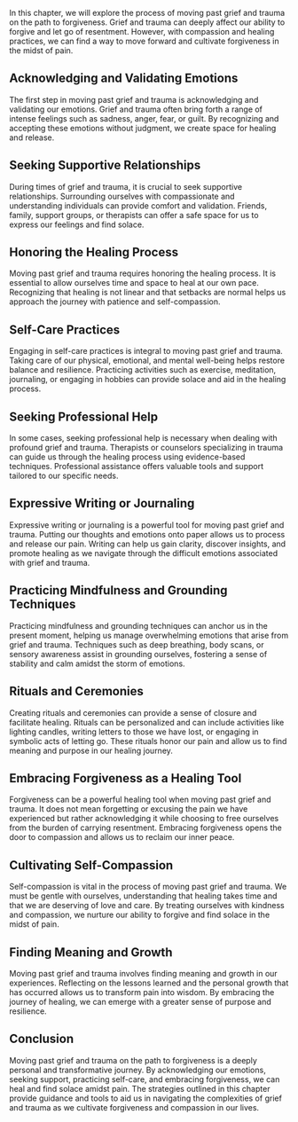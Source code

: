 
In this chapter, we will explore the process of moving past grief and trauma on the path to forgiveness. Grief and trauma can deeply affect our ability to forgive and let go of resentment. However, with compassion and healing practices, we can find a way to move forward and cultivate forgiveness in the midst of pain.

Acknowledging and Validating Emotions
-------------------------------------

The first step in moving past grief and trauma is acknowledging and validating our emotions. Grief and trauma often bring forth a range of intense feelings such as sadness, anger, fear, or guilt. By recognizing and accepting these emotions without judgment, we create space for healing and release.

Seeking Supportive Relationships
--------------------------------

During times of grief and trauma, it is crucial to seek supportive relationships. Surrounding ourselves with compassionate and understanding individuals can provide comfort and validation. Friends, family, support groups, or therapists can offer a safe space for us to express our feelings and find solace.

Honoring the Healing Process
----------------------------

Moving past grief and trauma requires honoring the healing process. It is essential to allow ourselves time and space to heal at our own pace. Recognizing that healing is not linear and that setbacks are normal helps us approach the journey with patience and self-compassion.

Self-Care Practices
-------------------

Engaging in self-care practices is integral to moving past grief and trauma. Taking care of our physical, emotional, and mental well-being helps restore balance and resilience. Practicing activities such as exercise, meditation, journaling, or engaging in hobbies can provide solace and aid in the healing process.

Seeking Professional Help
-------------------------

In some cases, seeking professional help is necessary when dealing with profound grief and trauma. Therapists or counselors specializing in trauma can guide us through the healing process using evidence-based techniques. Professional assistance offers valuable tools and support tailored to our specific needs.

Expressive Writing or Journaling
--------------------------------

Expressive writing or journaling is a powerful tool for moving past grief and trauma. Putting our thoughts and emotions onto paper allows us to process and release our pain. Writing can help us gain clarity, discover insights, and promote healing as we navigate through the difficult emotions associated with grief and trauma.

Practicing Mindfulness and Grounding Techniques
-----------------------------------------------

Practicing mindfulness and grounding techniques can anchor us in the present moment, helping us manage overwhelming emotions that arise from grief and trauma. Techniques such as deep breathing, body scans, or sensory awareness assist in grounding ourselves, fostering a sense of stability and calm amidst the storm of emotions.

Rituals and Ceremonies
----------------------

Creating rituals and ceremonies can provide a sense of closure and facilitate healing. Rituals can be personalized and can include activities like lighting candles, writing letters to those we have lost, or engaging in symbolic acts of letting go. These rituals honor our pain and allow us to find meaning and purpose in our healing journey.

Embracing Forgiveness as a Healing Tool
---------------------------------------

Forgiveness can be a powerful healing tool when moving past grief and trauma. It does not mean forgetting or excusing the pain we have experienced but rather acknowledging it while choosing to free ourselves from the burden of carrying resentment. Embracing forgiveness opens the door to compassion and allows us to reclaim our inner peace.

Cultivating Self-Compassion
---------------------------

Self-compassion is vital in the process of moving past grief and trauma. We must be gentle with ourselves, understanding that healing takes time and that we are deserving of love and care. By treating ourselves with kindness and compassion, we nurture our ability to forgive and find solace in the midst of pain.

Finding Meaning and Growth
--------------------------

Moving past grief and trauma involves finding meaning and growth in our experiences. Reflecting on the lessons learned and the personal growth that has occurred allows us to transform pain into wisdom. By embracing the journey of healing, we can emerge with a greater sense of purpose and resilience.

Conclusion
----------

Moving past grief and trauma on the path to forgiveness is a deeply personal and transformative journey. By acknowledging our emotions, seeking support, practicing self-care, and embracing forgiveness, we can heal and find solace amidst pain. The strategies outlined in this chapter provide guidance and tools to aid us in navigating the complexities of grief and trauma as we cultivate forgiveness and compassion in our lives.
